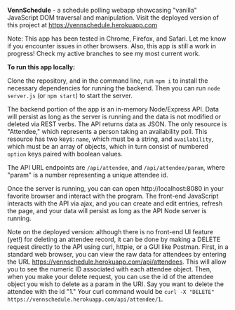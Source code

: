 **VennSchedule** - a schedule polling webapp showcasing "vanilla" JavaScript DOM traversal and manipulation.
Visit the deployed version of this project at https://vennschedule.herokuapp.com

Note: This app has been tested in Chrome, Firefox, and Safari. Let me know if you encounter issues in other browsers. Also, this app is still a work in progress! Check my active branches to see my most current work.

**To run this app locally:**

Clone the repository, and in the command line, run `npm i` to install the necessary dependencies for running the backend. Then you can run `node server.js` (or `npm start`) to start the server.

The backend portion of the app is an in-memory Node/Express API. Data will persist as long as the server is running and the data is not modified or deleted via REST verbs. The API returns data as JSON. The only resource is "Attendee," which represents a person taking an availability poll. This resource has two keys: `name`, which must be a string, and `availability`, which must be an array of objects, which in turn consist of numbered `option` keys paired with boolean values.

The API URL endpoints are `/api/attendee`, and `/api/attendee/param`, where "param" is a number representing a unique attendee id.

Once the server is running, you can can open http://localhost:8080 in your favorite browser and interact with the program. The front-end JavaScript interacts with the API via ajax, and you can create and edit entries, refresh the page, and your data will persist as long as the API Node server is running.

Note on the deployed version: although there is no front-end UI feature (yet!) for deleting an attendee record, it can be done by making a DELETE request directly to the API using curl, httpie, or a GUI like Postman. First, in a standard web browser, you can view the raw data for attendees by entering the URL https://vennschedule.herokuapp.com/api/attendees. This will allow you to see the numeric ID associated with each attendee object. Then, when you make your delete request, you can use the id of the attendee object you wish to delete as a param in the URI. Say you want to delete the attendee with the id "1." Your curl command would be `curl -X "DELETE" https://vennschedule.herokuapp.com/api/attendee/1`.
